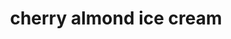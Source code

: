 ---
servings: 1 quart
notes:
directions: |-
  * Place cherries, sugar and water in top of double boiler
  * Cook over med heat for around ten minutes allowing the fruit to soften and sugar to dissolve
  * Take out 1/2 of the cherries and drain juices back into pan
  * Puree the rest of the mixture
  * Roughly chop the 1/2 cup of cherries and mix back into puree
  * Chill thoroughly
  * Add half and half and egg to a blender and blend till smooth
  * Whisk in chilled cherry mixture
  * Add heavy cream and almond extract
  * Blend well and chill
  * Transfer mixture to ice cream maker and freeze according to your machines instructions
  * Add almonds, if desired, near end of cycle when the ice cream is thick enough to prevent all the almonds to sink to the bottom of the mix
ingredients: |-
  * 2 cups very ripe sweet cherries (i used frozen black cherries)
  * 1 1⁄4 cups sugar
  * 1⁄4 cup water
  * 1 large egg (or 1/4 c egg substitute (dont leave this out as the texture will suffer))
  * 1 cup half-and-half
  * 1 teaspoon almond extract
  * 3 cups heavy cream
  * 3⁄4 cup sliced almonds (optional)
rating: 4
ease: intermediate
category: dessert
subcategory: ['ice cream']
href: 'https://www.geniuskitchen.com/recipe/cherry-almond-ice-cream-94646'
totalTime: 40 mins
cookTime:
prepTime:
title: cherry almond ice cream
path: /cherry-almond-ice-cream
---